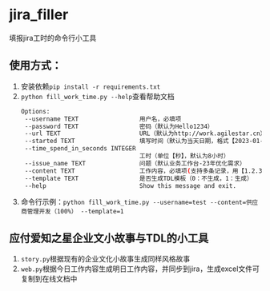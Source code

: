 # jira_filler
填报jira工时的命令行小工具

## 使用方式：
1. 安装依赖`pip install -r requirements.txt`
2. `python fill_work_time.py --help`查看帮助文档
    ```bash 
   Options:
     --username TEXT                 用户名，必填项
     --password TEXT                 密码（默认为Hello1234）
     --url TEXT                      URL（默认为http://work.agilestar.cn）
     --started TEXT                  填写时间（默认为当天日期，格式【2023-01-01】）
     --time_spend_in_seconds INTEGER
                                     工时（单位【秒】，默认为8小时）
     --issue_name TEXT               问题（默认业务工作台-23年优化需求）
     --content TEXT                  工作内容，必填项(支持多条记录，用【1.2.3.】分开，最多支持三条工作内容)
     --template TEXT                 是否生成TDL模板（0：不生成，1：生成）
     --help                          Show this message and exit.
    ```
3. 命令行示例：`python fill_work_time.py --username=test --content=供应商管理开发（100%） --template=1
`
## 应付爱知之星企业文小故事与TDL的小工具
1. `story.py`根据现有的企业文化小故事生成同样风格故事
2. `web.py`根据今日工作内容生成明日工作内容，并同步到jira，生成excel文件可复制到在线文档中
